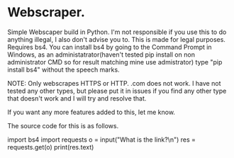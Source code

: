 # Webscraper.
Simple Webscaper build in Python. I'm not responsible if you use this to do anything illegal, I also don't advise you to. This is made for legal purposes.
Requires bs4. You can install bs4 by going to the Command Prompt in Windows, as an administatrator(haven't tested pip install on non administrator CMD so for result matching mine use admistrator) type "pip install bs4" without the speech marks.

NOTE: Only webscrapes HTTPS or HTTP. .com does not work. I have not tested any other types, but please put it in issues if you find any other type that doesn't work and I will try and resolve that.

If you want any more features added to this, let me know. 

The source code for this is as follows.

import bs4
import requests
o = input("What is the link?\n")
res = requests.get(o)
print(res.text)
